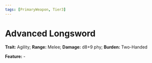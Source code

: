 ```yaml
---
tags: [PrimaryWeapon, Tier3]
---
```

# Advanced Longsword

**Trait:** Agility; **Range:** Melee; **Damage:** d8+9 phy; **Burden:** Two-Handed

**Feature:** -
